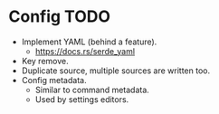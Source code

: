 # Config TODO

* Implement YAML (behind a feature).
    - https://docs.rs/serde_yaml
* Key remove.
* Duplicate source, multiple sources are written too.
* Config metadata.
    - Similar to command metadata.
    - Used by settings editors.